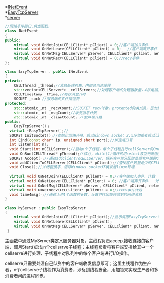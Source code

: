 *[INetEvent](https://github.com/Planck-a/serve-in-cpp/blob/master/code/INetEvent.hpp)             
*[EasyTcpServer](https://github.com/Planck-a/serve-in-cpp/blob/master/code/EasyTcpServer.hpp)            
*[server](https://github.com/Planck-a/serve-in-cpp/blob/master/code/server.cpp)
```cpp
//网络事件接口,纯虚函数，
class INetEvent
{
public:	
	virtual void OnNetJoin(CELLClient* pClient) = 0;//客户端加入事件  
	virtual void OnNetLeave(CELLClient* pClient) = 0;	//客户端离开事件	
	virtual void OnNetMsg(CELLServer* pServer, CELLClient* pClient, netmsg_DataHeader* header) = 0;//客户端消息事件	
	virtual void OnNetRecv(CELLClient* pClient) = 0;//recv事件
};
```
```cpp
class EasyTcpServer : public INetEvent
{
private:
	CELLThread _thread;//消息处理对象，内部会创建线程
	std::vector<CELLServer*> _cellServers;//处理客户端的处理器数量，4核电脑，可以设置为4
	CELLTimestamp _tTime;//每秒消息计时
	SOCKET _sock;//服务端的文件描述符
protected:
	std::atomic_int _recvCount;//SOCKET recv计数，protected的类成员，是为继承而生的，在子类中可访问
	std::atomic_int _msgCount;//收到消息计数
	std::atomic_int _clientCount; //客户端计数
public:
	EasyTcpServer()；
  virtual ~EasyTcpServer();//
  SOCKET InitSocket();//初始化网络环境，启动Windows socket 2.x环境或者启动linux下的网络环境（忽略异常信号，默认情况会导致进程终止）
  int Bind(const char* ip, unsigned short port);//绑定端口号
  int Listen(int n);
  void Start(int nCELLServer);//启动n个子线程，每个子线程执行cellServer的Onrun(),同时启动服务器Onrun()
  void OnRun(CELLThread* pThread);//核心，while(1)循环的用select模型判断服务器是否被连接，有连接时调用Accept()
  SOCKET Accept();//通过addClientToCELLServer，将新客户端分配给处理客户端的cellServer
  void addClientToCELLServer(CELLClient* pClient);//查找客户数量最少的CELLServer对象，调用CELLServer中的addClient，将pClient加入
  void Close();//关闭套接字、清除Windows socket环境或者linux环境
  
  virtual void OnNetJoin(CELLClient* pClient) = 0;//客户端加入事件，计数  由于是4线程的，所以都是原子操作，以保障线程安全
  virtual void OnNetLeave(CELLClient* pClient) = 0;	//客户端离开事件	计数 
  virtual void OnNetMsg(CELLServer* pServer, CELLClient* pClient, netmsg_DataHeader* header) = 0;//客户端消息事件	计数 
  virtual void OnNetRecv(CELLClient* pClient) = 0;//recv事件计数 
  void time4msg();//通过上述4个函数的计数，计算并打印每秒收到的网络消息
}
```
```cpp
class MyServer : public EasyTcpServer
{
    virtual void OnNetJoin(CELLClient* pClient);//显示调用EasyTcpServer中的OnNetJoin
    virtual void OnNetLeave(CELLClient* pClient);
    virtual void OnNetMsg(CELLServer* pServer, CELLClient* pClient, netmsg_DataHeader* header);//重写，根据不同客户端传来的不同消息进行处理
 }
 ```
 
主函数中通过MyServer类定义服务器对象，主线程负责accept接收连接的客户端，调用Start()启动n个cellserve子线程；主线程负责将客户端安排给其中一个cellserve进行处理，子线程中对队列中的每个客户端进行I/O操作。

 cellserve只需要处理自己队列中的客户端收发信息即可；这里主线程作为生产者，n个cellserve子线程作为消费者，涉及到线程安全，用加锁来实现生产者和多消费者间的进程同步。

